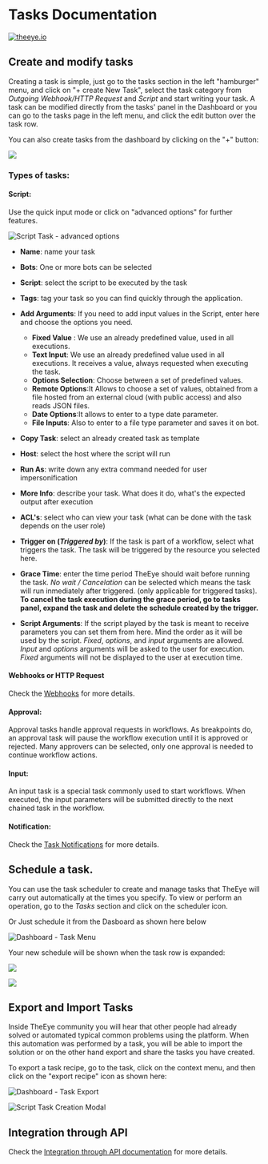 # Tasks Documentation

[![theeye.io](../../images/logo-theeye-theOeye-logo2.png)](https://theeye.io/en/index.html)

## Create and modify tasks

Creating a task is simple, just go to the tasks section in the left "hamburger" menu, and click on "+ create New Task", select the task category from _Outgoing Webhook/HTTP Request_ and _Script_ and start writing your task. A task can be modified directly from the tasks' panel in the Dashboard or you can go to the tasks page in the left menu, and click the edit button over the task row.

You can also create tasks from the dashboard by clicking on the "+" button: 

![](../../images/newTaskDashboard.png)

### Types of tasks:

#### Script:

Use the quick input mode  or click on "advanced options" for further features. 

![Script Task - advanced options](../../images/advancedoptionstask.jpg)

* **Name**: name your task
* **Bots**: One or more bots can be selected
* **Script**: select the script to be executed by the task
* **Tags**: tag your task so you can find quickly through the application.
* **Add Arguments**: If you need to add input values in the Script, enter here and choose the options you need.
    * **Fixed Value** : We use an already predefined value, used in all executions.
    * **Text Input**: We use an already predefined value used in all executions. It receives a value, always requested when executing        the task.
    * **Options Selection**: Choose between a set of predefined values.
    * **Remote Options**:It Allows to choose a set of values, obtained from a file hosted from an external cloud (with public                access) and also reads JSON files.
    * **Date Options**:It allows to enter to a type date parameter.
    * **File Inputs**: Also to enter to a file type parameter and saves it on bot.
    
* **Copy Task**: select an already created task as template

* **Host**: select the host where the script will run

* **Run As**: write down any extra command needed for user impersonification
* **More Info**: describe your task. What does it do, what's the expected output after execution

* **ACL's**: select who can view your task \(what can be done with the task depends on the user role\)
* **Trigger on \(**_**Triggered by**_**\)**: If the task is part of a workflow, select what triggers the task. The task will be triggered by the resource you selected here.
* **Grace Time**: enter the time period TheEye should wait before running the task. _No wait / Cancelation_ can be selected which means the task will run inmediately after triggered. \(only applicable for triggered tasks\). **To cancel the task execution during the grace period, go to tasks panel, expand the task and delete the schedule created by the trigger.**
* **Script Arguments**: If the script played by the task is meant to receive parameters you can set them from here. Mind the order as it will be used by the script. _Fixed_, _options_, and _input_ arguments are allowed. _Input_ and _options_ arguments will be asked to the user for execution. _Fixed_ arguments will not be displayed to the user at execution time.

#### Webhooks or HTTP Request

Check the [Webhooks](/core-concepts/webhooks/) for more details.

#### Approval:

Approval tasks handle approval requests in workflows. As breakpoints do, an approval task will pause the workflow execution until it is approved or rejected. Many approvers can be selected, only one approval is needed to continue workflow actions.

#### Input:

An input task is a special task commonly used to start workflows. When executed, the input parameters will be submitted directly to the next chained task in the workflow.

#### Notification:

Check the [Task Notifications](/core-concepts/tasks/taskNotifications) for more details.

## Schedule a task.

You can use the task scheduler to create and manage tasks that TheEye will carry out automatically at the times you specify. To view or perform an operation, go to the _Tasks_ section and click on the scheduler icon.

Or Just schedule it from the Dasboard as shown here below

![Dashboard - Task Menu](../../images/image-08.png)

Your new schedule will be shown when the task row is expanded:

![](../../images/image-06.png)

![](../../images/schedule.gif)

## Export and Import Tasks

Inside TheEye community you will hear that other people had already solved or automated typical common problems using the platform. When this automation was performed by a task, you will be able to import the solution or on the other hand export and share the tasks you have created.

To export a task recipe, go to the task, click on the context menu, and then click on the "export recipe" icon as shown here:

![Dashboard - Task Export](../../images/image-03.png)

![Script Task Creation Modal](../../images/quickinputtask.jpg)




## Integration through API

Check the [Integration through API documentation](/integrations/api/) for more details.
